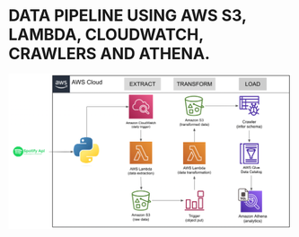 # DATA PIPELINE USING AWS S3, LAMBDA, CLOUDWATCH, CRAWLERS AND ATHENA.
![Spotify Data Pipelines](spotify02_usingAWS/python.png) 
